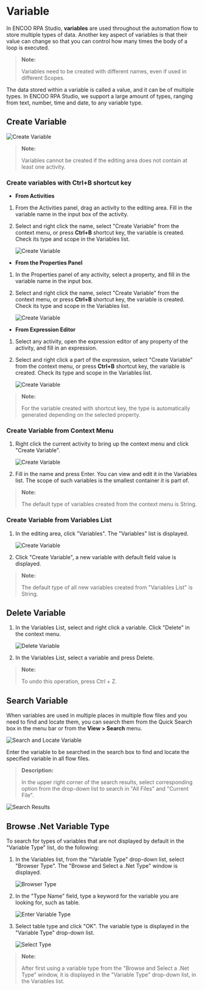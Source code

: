 # Variable

In ENCOO RPA Studio, **variables** are used throughout the automation flow to store multiple types of data. Another key aspect of variables is that their value can change so that you can control how many times the body of a loop is executed.

> **Note:**
> 
> Variables need to be created with different names, even if used in different Scopes.

The data stored within a variable is called a value, and it can be of multiple types. In ENCOO RPA Studio, we support a large amount of types, ranging from text, number, time and date, to any variable type.

## Create Variable

![Create Variable](https://docimages.blob.core.chinacloudapi.cn/images/Studio/Variable/variabletips.png)

> **Note:**
> 
> Variables cannot be created if the editing area does not contain at least one activity.

### Create variables with Ctrl+B shortcut key

- **From Activities**

1. From the Activities panel, drag an activity to the editing area. Fill in the variable name in the input box of the activity.

2. Select and right click the name, select "Create Variable" from the context menu, or press **Ctrl+B** shortcut key, the variable is created. Check its type and scope in the Variables list.
   
    ![Create Variable](https://docimages.blob.core.chinacloudapi.cn/images/Studio/Variable/Activity-createVariable.png)

- **From the Properties Panel**

1. In the Properties panel of any activity, select a property, and fill in the variable name in the input box.

2. Select and right click the name, select "Create Variable" from the context menu, or press **Ctrl+B** shortcut key, the variable is created. Check its type and scope in the Variables list.
   
    ![Create Variable](https://docimages.blob.core.chinacloudapi.cn/images/Studio/Variable/Property-createVariable.png)

- **From Expression Editor**

1. Select any activity, open the expression editor of any property of the activity, and fill in an expression.

2. Select and right click a part of the expression, select "Create Variable" from the context menu, or press **Ctrl+B** shortcut key, the variable is created. Check its type and scope in the Variables list.
   
    ![Create Variable](https://docimages.blob.core.chinacloudapi.cn/images/Studio/Variable/Editor-createVariable.png)

> **Note:**
> 
> For the variable created with shortcut key, the type is automatically generated depending on the selected property.

### Create Variable from Context Menu

1. Right click the current activity to bring up the context menu and click "Create Variable".
   
    ![Create Variable](https://docimages.blob.core.chinacloudapi.cn/images/Studio/Variable/menu-createVariable.png)

2. Fill in the name and press Enter. You can view and edit it in the Variables list. The scope of such variables is the smallest container it is part of.

> **Note:**
> 
> The default type of variables created from the context menu is String.

### Create Variable from Variables List

1. In the editing area, click "Variables". The "Variables" list is displayed.
   
    ![Create Variable](https://docimages.blob.core.chinacloudapi.cn/images/Studio/Variable/variablePanel-createVariable.png)

2. Click "Create Variable", a new variable with default field value is displayed.

> **Note:**
> 
> The default type of all new variables created from "Variables List" is String.

## Delete Variable

1. In the Variables List, select and right click a variable. Click "Delete" in the context menu.
   
    ![Delete Variable](https://docimages.blob.core.chinacloudapi.cn/images/Studio/Variable/deleteVariable.png)

2. In the Variables List, select a variable and press Delete.

> **Note:**
> 
> To undo this operation, press Ctrl + Z.

## Search Variable

When variables are used in multiple places in multiple flow files and you need to find and locate them, you can search them from the Quick Search box in the menu bar or from the **View > Search** menu.

![Search and Locate Variable](https://docimages.blob.core.chinacloudapi.cn/images/Studio/searchvariables20210323.png)

Enter the variable to be searched in the search box to find and locate the specified variable in all flow files.

> **Description:**
> 
> In the upper right corner of the search results, select corresponding option from the drop-down list to search in "All Files" and "Current File".

![Search Results](https://docimages.blob.core.chinacloudapi.cn/images/Studio/searchvariablesresult20210323.png)

## Browse .Net Variable Type

To search for types of variables that are not displayed by default in the "Variable Type" list, do the following:

1. In the Variables list, from the "Variable Type" drop-down list, select "Browser Type". The "Browse and Select a .Net Type" window is displayed.
   
    ![Browser Type](https://docimages.blob.core.chinacloudapi.cn/images/Studio/Variable/viewTypeOfVariable.png)

2. In the "Type Name" field, type a keyword for the variable you are looking for, such as table.
   
    ![Enter Variable Type](https://docimages.blob.core.chinacloudapi.cn/images/Studio/Variable/inputTable.png)

3. Select table type and click "OK". The variable type is displayed in the "Variable Type" drop-down list.
   
    ![Select Type](https://docimages.blob.core.chinacloudapi.cn/images/Studio/Variable/confirmTable.png)

> **Note:**
> 
> After first using a variable type from the "Browse and Select a .Net Type" window, it is displayed in the "Variable Type" drop-down list, in the Variables list.